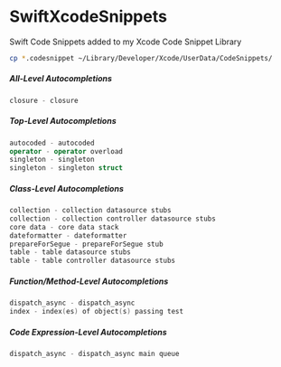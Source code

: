 # SwiftXcodeSnippets
Swift Code Snippets added to my Xcode Code Snippet Library

```bash
cp *.codesnippet ~/Library/Developer/Xcode/UserData/CodeSnippets/
```

##### All-Level Autocompletions
```swift
closure - closure
```
##### Top-Level Autocompletions
```swift
autocoded - autocoded
operator - operator overload
singleton - singleton
singleton - singleton struct
```

##### Class-Level Autocompletions
```swift
collection - collection datasource stubs
collection - collection controller datasource stubs
core data - core data stack
dateformatter - dateformatter
prepareForSegue - prepareForSegue stub
table - table datasource stubs
table - table controller datasource stubs
```

##### Function/Method-Level Autocompletions
```swift
dispatch_async - dispatch_async
index - index(es) of object(s) passing test
```

##### Code Expression-Level Autocompletions
```swift
dispatch_async - dispatch_async main queue
```
